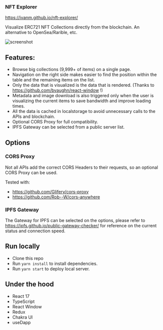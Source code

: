 ### NFT Explorer

https://ivanm.github.io/nft-explorer/

Visualize ERC721 NFT Collections directly from the blockchain. An alternative to OpenSea/Rarible, etc.

![screenshot](https://raw.githubusercontent.com/ivanm/nft-explorer/main/misc/screenshot1.png)

## Features:

- Browse big collections (9,999+ of items) on a single page.
- Navigation on the right side makes easier to find the position within the table and the remaining items on the list.
- Only the data that is visualized is the data that is rendered. (Thanks to https://github.com/bvaughn/react-window !)
- Metadata and image download is also triggered only when the user is visualizing the current items to save bandwidth and improve loading times.
- All the data is cached in localstorage to avoid unnecessary calls to the APIs and blockchain.
- Optional CORS Proxy for full compatibility.
- IPFS Gateway can be selected from a public server list. 

## Options

### CORS Proxy

Not all APIs add the correct CORS Headers to their requests, so an optional CORS Proxy can be used.

Tested with:
- https://github.com/Glifery/cors-proxy
- https://github.com/Rob--W/cors-anywhere

### IPFS Gateway

The Gateway for IPFS can be selected on the options, please refer to https://ipfs.github.io/public-gateway-checker/ for reference on the current status and connection speed.

## Run locally

- Clone this repo
- Run `yarn install` to install dependencies.
- Run `yarn start` to deploy local server.

## Under the hood

- React 17
- TypeScript 
- React Window
- Redux
- Chakra UI 
- useDapp

